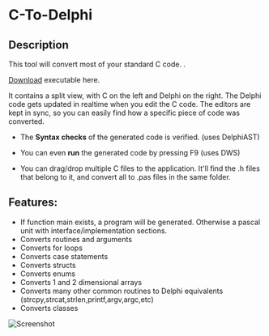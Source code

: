 # C-To-Delphi

## Description
This tool will convert most of your standard C code. .

[Download](https://github.com/WouterVanNifterick/C-To-Delphi/releases "Download") executable here.

It contains a split view, with C on the left and Delphi on the right.
The Delphi code gets updated in realtime when you edit the C code.
The editors are kept in sync, so you can easily find how a specific piece of code was converted.

* The **Syntax checks** of the generated code is verified. (uses DelphiAST)
* You can even **run** the generated code by pressing F9 (uses DWS)

* You can drag/drop multiple C files to the application. It'll find the .h files that belong to it, and convert all to .pas files in the same folder.

## Features:
* If function main exists, a program will be generated. Otherwise a pascal unit with interface/implementation sections.
* Converts routines and arguments
* Converts for loops
* Converts case statements
* Converts structs
* Converts enums
* Converts 1 and 2 dimensional arrays
* Converts many other common routines to Delphi equivalents (strcpy,strcat,strlen,printf,argv,argc,etc)
* Converts classes

![Screenshot](https://raw.githubusercontent.com/WouterVanNifterick/C-To-Delphi/master/C-To-Delphi-0.9.0.png)
